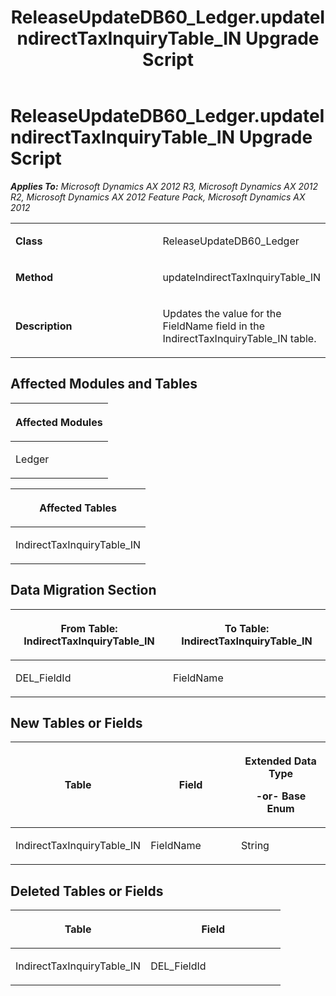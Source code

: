 ﻿---
title: ReleaseUpdateDB60_Ledger.updateIndirectTaxInquiryTable_IN Upgrade Script
TOCTitle: ReleaseUpdateDB60_Ledger.updateIndirectTaxInquiryTable_IN Upgrade Script
ms:assetid: 16abfd59-764e-06dc-9da1-df996c7e34ec
ms:mtpsurl: https://msdn.microsoft.com/en-us/library/JJ718561(v=AX.60)
ms:contentKeyID: 49706847
ms.date: 05/18/2015
mtps_version: v=AX.60
---

# ReleaseUpdateDB60\_Ledger.updateIndirectTaxInquiryTable\_IN Upgrade Script 


_**Applies To:** Microsoft Dynamics AX 2012 R3, Microsoft Dynamics AX 2012 R2, Microsoft Dynamics AX 2012 Feature Pack, Microsoft Dynamics AX 2012_

<table>
<colgroup>
<col style="width: 50%" />
<col style="width: 50%" />
</colgroup>
<tbody>
<tr class="odd">
<td><p><strong>Class</strong></p></td>
<td><p>ReleaseUpdateDB60_Ledger</p></td>
</tr>
<tr class="even">
<td><p><strong>Method</strong></p></td>
<td><p>updateIndirectTaxInquiryTable_IN</p></td>
</tr>
<tr class="odd">
<td><p><strong>Description</strong></p></td>
<td><p>Updates the value for the FieldName field in the IndirectTaxInquiryTable_IN table.</p></td>
</tr>
</tbody>
</table>


## Affected Modules and Tables

<table>
<colgroup>
<col style="width: 100%" />
</colgroup>
<thead>
<tr class="header">
<th><p>Affected Modules</p></th>
</tr>
</thead>
<tbody>
<tr class="odd">
<td><p>Ledger</p></td>
</tr>
</tbody>
</table>


<table>
<colgroup>
<col style="width: 100%" />
</colgroup>
<thead>
<tr class="header">
<th><p>Affected Tables</p></th>
</tr>
</thead>
<tbody>
<tr class="odd">
<td><p>IndirectTaxInquiryTable_IN</p></td>
</tr>
</tbody>
</table>


## Data Migration Section

<table>
<colgroup>
<col style="width: 50%" />
<col style="width: 50%" />
</colgroup>
<thead>
<tr class="header">
<th><p>From Table: IndirectTaxInquiryTable_IN</p></th>
<th><p>To Table: IndirectTaxInquiryTable_IN</p></th>
</tr>
</thead>
<tbody>
<tr class="odd">
<td><p>DEL_FieldId</p></td>
<td><p>FieldName</p></td>
</tr>
</tbody>
</table>


## New Tables or Fields

<table>
<colgroup>
<col style="width: 33%" />
<col style="width: 33%" />
<col style="width: 33%" />
</colgroup>
<thead>
<tr class="header">
<th><p>Table</p></th>
<th><p>Field</p></th>
<th><p>Extended Data Type</p>
<p>-or- Base Enum</p></th>
</tr>
</thead>
<tbody>
<tr class="odd">
<td><p>IndirectTaxInquiryTable_IN</p></td>
<td><p>FieldName</p></td>
<td><p>String</p></td>
</tr>
</tbody>
</table>


## Deleted Tables or Fields

<table>
<colgroup>
<col style="width: 50%" />
<col style="width: 50%" />
</colgroup>
<thead>
<tr class="header">
<th><p>Table</p></th>
<th><p>Field</p></th>
</tr>
</thead>
<tbody>
<tr class="odd">
<td><p>IndirectTaxInquiryTable_IN</p></td>
<td><p>DEL_FieldId</p></td>
</tr>
</tbody>
</table>

  



